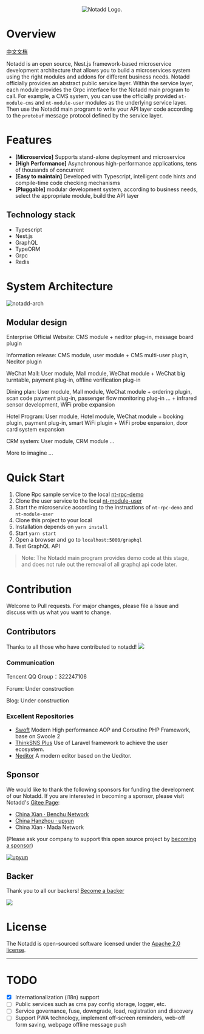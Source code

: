 <p align="center"><img src="https://www.notadd.com/src/notado_logo420x96.svg" alt="Notadd Logo."></p>

# Overview

[中文文档](./README_zh.md)

Notadd is an open source, Nest.js framework-based microservice development architecture that allows you to build a microservices system using the right modules and addons for different business needs. Notadd officially provides an abstract public service layer. Within the service layer, each module provides the Grpc interface for the Notadd main program to call. For example, a CMS system, you can use the officially provided `nt-module-cms` and `nt-module-user` modules as the underlying service layer. Then use the Notadd main program to write your API layer code according to the `protobuf` message protocol defined by the service layer.

# Features

- **[Microservice]** Supports stand-alone deployment and microservice
- **[High Performance]** Asynchronous high-performance applications, tens of thousands of concurrent
- **[Easy to maintain]** Developed with Typescript, intelligent code hints and compile-time code checking mechanisms
- **[Pluggable]** modular development system, according to business needs, select the appropriate module, build the API layer

## Technology stack

- Typescript
- Nest.js
- GraphQL
- TypeORM
- Grpc
- Redis

# System Architecture

![notadd-arch](https://www.notadd.com/src/notadd-arch.svg)

## Modular design

Enterprise Official Website: CMS module + neditor plug-in, message board plugin

Information release: CMS module, user module + CMS multi-user plugin, Neditor plugin

WeChat Mall: User module, Mall module, WeChat module + WeChat big turntable, payment plug-in, offline verification plug-in

Dining plan: User module, Mall module, WeChat module + ordering plugin, scan code payment plug-in, passenger flow monitoring plug-in ... + infrared sensor development, WiFi probe expansion

Hotel Program: User module, Hotel module, WeChat module + booking plugin, payment plug-in, smart WiFi plugin + WiFi probe expansion, door card system expansion

CRM system: User module, CRM module ...

More to imagine ...

# Quick Start

1. Clone Rpc sample service to the local [nt-rpc-demo](https://github.com/notadd/nt-rpc-demo)
2. Clone the user service to the local [nt-module-user](https://github.com/notadd/nt-module-user)
3. Start the microservice according to the instructions of `nt-rpc-demo` and `nt-module-user`
4. Clone this project to your local
5. Installation depends on `yarn install`
6. Start `yarn start`
7. Open a browser and go to `localhost:5000/graphql`
8. Test GraphQL API

> Note: The Notadd main program provides demo code at this stage, and does not rule out the removal of all graphql api code later.

# Contribution

Welcome to Pull requests. For major changes, please file a Issue and discuss with us what you want to change.

## Contributors

Thanks to all those who have contributed to notadd!
<a href="https://github.com/notadd/notadd/graphs/contributors"><img src="https://opencollective.com/notadd/contributors.svg?width=890&button=false" /></a>

### Communication

Tencent QQ Group：322247106

Forum: Under construction

Blog: Under construction

### Excellent Repositories

- [Swoft](https://github.com/swoft-cloud/swoft) Modern High performance AOP and Coroutine PHP Framework, base on Swoole 2
- [ThinkSNS Plus](https://github.com/slimkit/thinksns-plus) Use of Laravel framework to achieve the user ecosystem.
- [Neditor](https://github.com/notadd/neditor) A modern editor based on the Ueditor.

## Sponsor

We would like to thank the following sponsors for funding the development of our Notadd. If you are interested in becoming a sponsor, please visit Notadd's [Gitee Page](https://gitee.com/notadd/notadd?donate=true):

- [China Xian · Benchu Network](https://www.ibenchu.com)
- [China Hanzhou · upyun](https://www.upyun.com)
- China Xian · Mada Network

(Please ask your company to support this open source project by [becoming a sponsor](https://opencollective.com/notadd#sponsor))

[![upyun](https://www.notadd.com/src/upyun.svg "又拍云")](https://console.upyun.com/register/?invite=r17EYO3BW)

## Backer

Thank you to all our backers! [Become a backer](https://opencollective.com/notadd#backer)

<a href="https://opencollective.com/notadd#backers" target="_blank"><img src="https://opencollective.com/notadd/backers.svg?width=890"></a>

# License

The Notadd is open-sourced software licensed under the [Apache 2.0 license](LICENSE).

----------

# TODO

- [x] Internationalization (i18n) support
- [ ] Public services such as cms pay config storage, logger, etc.
- [ ] Service governance, fuse, downgrade, load, registration and discovery
- [ ] Support PWA technology, implement off-screen reminders, web-off form saving, webpage offline message push
